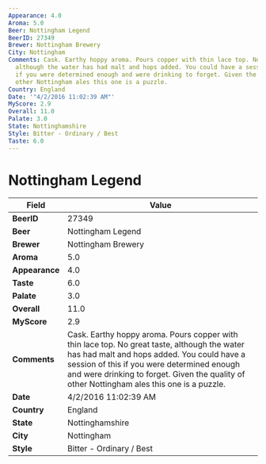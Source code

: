 ```yaml
---
Appearance: 4.0
Aroma: 5.0
Beer: Nottingham Legend
BeerID: 27349
Brewer: Nottingham Brewery
City: Nottingham
Comments: Cask. Earthy hoppy aroma. Pours copper with thin lace top. No great taste,
  although the water has had malt and hops added. You could have a session of this
  if you were determined enough and were drinking to forget. Given the quality of
  other Nottingham ales this one is a puzzle.
Country: England
Date: '"4/2/2016 11:02:39 AM"'
MyScore: 2.9
Overall: 11.0
Palate: 3.0
State: Nottinghamshire
Style: Bitter - Ordinary / Best
Taste: 6.0
---
```


# Nottingham Legend

| Field         | Value |
|---------------|-------|
| **BeerID** | 27349 |
| **Beer** | Nottingham Legend |
| **Brewer** | Nottingham Brewery |
| **Aroma** | 5.0 |
| **Appearance** | 4.0 |
| **Taste** | 6.0 |
| **Palate** | 3.0 |
| **Overall** | 11.0 |
| **MyScore** | 2.9 |
| **Comments** | Cask. Earthy hoppy aroma. Pours copper with thin lace top. No great taste, although the water has had malt and hops added. You could have a session of this if you were determined enough and were drinking to forget. Given the quality of other Nottingham ales this one is a puzzle. |
| **Date** | 4/2/2016 11:02:39 AM |
| **Country** | England |
| **State** | Nottinghamshire |
| **City** | Nottingham |
| **Style** | Bitter - Ordinary / Best |
